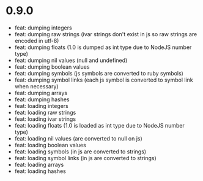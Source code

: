 # 0.9.0
- feat: dumping integers
- feat: dumping raw strings (ivar strings don't exist in js so raw strings are encoded in utf-8)
- feat: dumping floats (1.0 is dumped as int type due to NodeJS number type)
- feat: dumping nil values (null and undefined)
- feat: dumping boolean values
- feat: dumping symbols (js symbols are converted to ruby symbols)
- feat: dumping symbol links (each js symbol is converted to symbol link when necessary)
- feat: dumping arrays
- feat: dumping hashes
- feat: loading integers
- feat: loading raw strings
- feat: loading ivar strings
- feat: loading floats (1.0 is loaded as int type due to NodeJS number type)
- feat: loading nil values (are converted to null on js)
- feat: loading boolean values
- feat: loading symbols (in js are converted to strings)
- feat: loading symbol links (in js are converted to strings)
- feat: loading arrays
- feat: loading hashes
